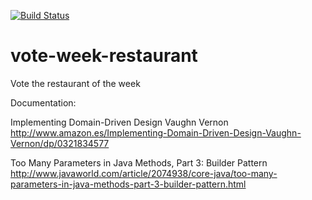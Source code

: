 [![Build Status](https://travis-ci.org/rroldan/vote-week-restaurant.png)](https://travis-ci.org/rroldan/vote-week-restaurant)
# vote-week-restaurant
Vote the restaurant of the week


Documentation:

Implementing Domain-Driven Design
Vaughn Vernon
http://www.amazon.es/Implementing-Domain-Driven-Design-Vaughn-Vernon/dp/0321834577

Too Many Parameters in Java Methods, Part 3: Builder Pattern
http://www.javaworld.com/article/2074938/core-java/too-many-parameters-in-java-methods-part-3-builder-pattern.html

